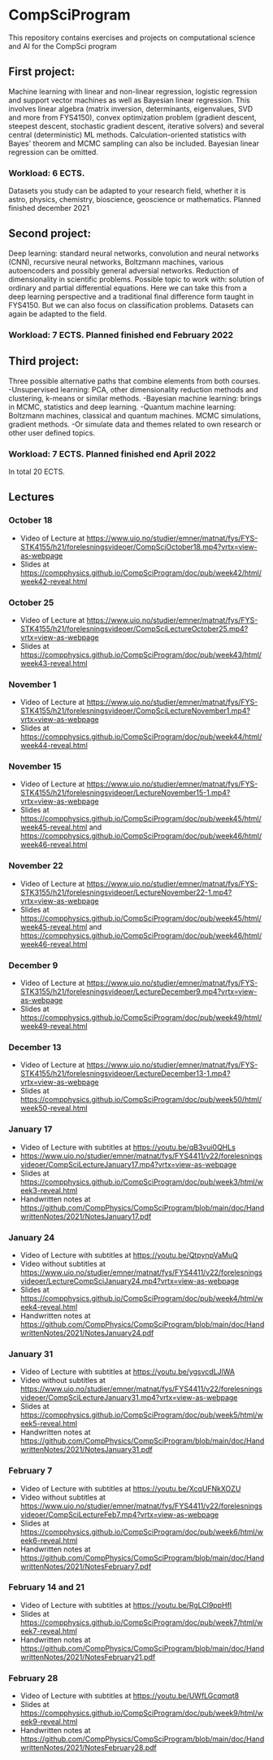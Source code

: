 # CompSciProgram
This repository contains exercises and projects on computational science and AI for the CompSci program

## First project:

Machine learning with linear and non-linear regression, logistic
regression and support vector machines as well as Bayesian linear
regression. This involves linear algebra (matrix inversion,
determinants, eigenvalues, SVD and more from FYS4150), convex
optimization problem (gradient descent, steepest descent, stochastic
gradient descent,  iterative solvers) and several central
(deterministic) ML methods. Calculation-oriented statistics with
Bayes' theorem and MCMC sampling can  also be included. Bayesian linear
regression can be omitted.

### Workload: 6 ECTS.
Datasets you study can be adapted to your research field, whether it
is astro, physics, chemistry, bioscience, geoscience or mathematics.
Planned finished december 2021


## Second project:

Deep learning: standard neural networks, convolution and neural
networks (CNN), recursive neural networks, Boltzmann machines, various autoencoders and possibly general adversial networks. Reduction
of dimensionality in scientific problems. Possible topic to work with:
solution of ordinary and partial differential equations. Here we can
take this from a deep learning perspective and a traditional final
difference form taught in FYS4150. But we can also focus on classification problems.
Datasets can again be adapted to the field.

### Workload: 7 ECTS.  Planned finished end February 2022


## Third project:

Three possible alternative paths that combine elements from both courses.
-Unsupervised learning: PCA, other dimensionality reduction methods and clustering, k-means or similar methods. 
-Bayesian machine learning: brings in MCMC, statistics and deep learning.
-Quantum machine learning: Boltzmann machines, classical and quantum machines. MCMC simulations, gradient methods.
-Or simulate data and themes related to own research or other user defined topics.

### Workload: 7 ECTS.  Planned finished end April 2022

In total 20 ECTS.


##  Lectures

### October 18
- Video of Lecture at https://www.uio.no/studier/emner/matnat/fys/FYS-STK4155/h21/forelesningsvideoer/CompSciOctober18.mp4?vrtx=view-as-webpage
- Slides at https://compphysics.github.io/CompSciProgram/doc/pub/week42/html/week42-reveal.html 

### October 25
- Video of Lecture at https://www.uio.no/studier/emner/matnat/fys/FYS-STK4155/h21/forelesningsvideoer/CompSciLectureOctober25.mp4?vrtx=view-as-webpage
- Slides at https://compphysics.github.io/CompSciProgram/doc/pub/week43/html/week43-reveal.html 

### November 1
- Video of Lecture at https://www.uio.no/studier/emner/matnat/fys/FYS-STK4155/h21/forelesningsvideoer/CompSciLectureNovember1.mp4?vrtx=view-as-webpage
- Slides at https://compphysics.github.io/CompSciProgram/doc/pub/week44/html/week44-reveal.html 

### November 15
- Video of Lecture at https://www.uio.no/studier/emner/matnat/fys/FYS-STK4155/h21/forelesningsvideoer/LectureNovember15-1.mp4?vrtx=view-as-webpage
-  Slides at https://compphysics.github.io/CompSciProgram/doc/pub/week45/html/week45-reveal.html and https://compphysics.github.io/CompSciProgram/doc/pub/week46/html/week46-reveal.html 


### November 22
- Video of Lecture at https://www.uio.no/studier/emner/matnat/fys/FYS-STK3155/h21/forelesningsvideoer/LectureNovember22-1.mp4?vrtx=view-as-webpage
-  Slides at https://compphysics.github.io/CompSciProgram/doc/pub/week45/html/week45-reveal.html and https://compphysics.github.io/CompSciProgram/doc/pub/week46/html/week46-reveal.html 


### December 9
- Video of Lecture at https://www.uio.no/studier/emner/matnat/fys/FYS-STK3155/h21/forelesningsvideoer/LectureDecember9.mp4?vrtx=view-as-webpage
-  Slides at https://compphysics.github.io/CompSciProgram/doc/pub/week49/html/week49-reveal.html 



### December 13
- Video of Lecture at https://www.uio.no/studier/emner/matnat/fys/FYS-STK4155/h21/forelesningsvideoer/LectureDecember13-1.mp4?vrtx=view-as-webpage
-  Slides at https://compphysics.github.io/CompSciProgram/doc/pub/week50/html/week50-reveal.html 

### January 17
- Video of Lecture with subtitles at https://youtu.be/qB3vui0QHLs
- https://www.uio.no/studier/emner/matnat/fys/FYS4411/v22/forelesningsvideoer/CompSciLectureJanuary17.mp4?vrtx=view-as-webpage
- Slides at https://compphysics.github.io/CompSciProgram/doc/pub/week3/html/week3-reveal.html 
-  Handwritten notes at https://github.com/CompPhysics/CompSciProgram/blob/main/doc/HandwrittenNotes/2021/NotesJanuary17.pdf 

### January 24
- Video of Lecture with subtitles at https://youtu.be/QtpynpVaMuQ
- Video without subtitles at https://www.uio.no/studier/emner/matnat/fys/FYS4411/v22/forelesningsvideoer/LectureCompSciJanuary24.mp4?vrtx=view-as-webpage
- Slides at https://compphysics.github.io/CompSciProgram/doc/pub/week4/html/week4-reveal.html 
- Handwritten notes at https://github.com/CompPhysics/CompSciProgram/blob/main/doc/HandwrittenNotes/2021/NotesJanuary24.pdf 

### January 31
- Video of Lecture with subtitles at https://youtu.be/ygsvcdLJlWA
- Video without subtitles at https://www.uio.no/studier/emner/matnat/fys/FYS4411/v22/forelesningsvideoer/CompSciLectureJanuary31.mp4?vrtx=view-as-webpage
- Slides at https://compphysics.github.io/CompSciProgram/doc/pub/week5/html/week5-reveal.html 
- Handwritten notes at https://github.com/CompPhysics/CompSciProgram/blob/main/doc/HandwrittenNotes/2021/NotesJanuary31.pdf 


### February 7
- Video of Lecture with subtitles at https://youtu.be/XcqUFNkXOZU
- Video without subtitles at https://www.uio.no/studier/emner/matnat/fys/FYS4411/v22/forelesningsvideoer/CompSciLectureFeb7.mp4?vrtx=view-as-webpage
- Slides at https://compphysics.github.io/CompSciProgram/doc/pub/week6/html/week6-reveal.html 
- Handwritten notes at https://github.com/CompPhysics/CompSciProgram/blob/main/doc/HandwrittenNotes/2021/NotesFebruary7.pdf 


### February 14 and 21
- Video of Lecture with subtitles at https://youtu.be/RgLCl9ppHfI
- Slides at https://compphysics.github.io/CompSciProgram/doc/pub/week7/html/week7-reveal.html
- Handwritten notes at https://github.com/CompPhysics/CompSciProgram/blob/main/doc/HandwrittenNotes/2021/NotesFebruary21.pdf 


### February 28
- Video of Lecture with subtitles at https://youtu.be/UWfLGcqmqt8
- Slides at https://compphysics.github.io/CompSciProgram/doc/pub/week9/html/week9-reveal.html
- Handwritten notes at https://github.com/CompPhysics/CompSciProgram/blob/main/doc/HandwrittenNotes/2021/NotesFebruary28.pdf 









